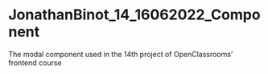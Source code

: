 # JonathanBinot_14_16062022_Component
 The modal component used in the 14th project of OpenClassrooms' frontend course
